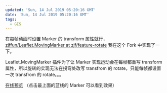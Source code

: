 ```yaml
---
updated: 'Sun, 14 Jul 2019 05:20:16 GMT'
date: 'Sun, 14 Jul 2019 05:20:16 GMT'
tags:
  - GIS
---
```


在每帧动画时设置 Marker 的 transform 属性就行，[zjffun/Leaflet.MovingMarker at zjf/feature-rotate](https://github.com/zjffun/Leaflet.MovingMarker/tree/zjf/feature-rotate) 我在这个 Fork 中实现了一下。

Leaflet.MovingMarker 插件为了让 Marker 实现运动会在每帧都重写 transform 属性，所以旋转的实现无法在拐弯处改写 transfrom 的 rotate，只能每帧都设置一次 transfrom 的 rotate。。。

[在线预览](https://zjffun.github.io/Leaflet.MovingMarker/examples/index.html) （点击最上面的蓝线的 Marker 可以看到效果）
